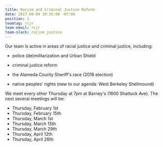 ```yaml
---
title: Racism and Criminal Justice Reform
date: 2017-09-04 19:35:00 -07:00
position: 2
teamtag: rcjr
team-email: rcjr
team-slack: racism_justice
---
```


Our team is active in areas of racial justice and criminal justice, including:

- police (de)militarization and Urban Shield

- criminal justice reform

- the Alameda County Sheriff's race (2018 election)

- native peoples' rights (new to our agenda: West Berkeley Shellmound)

We meet every other Thursday at 7pm at Barney's (1600 Shattuck Ave). The next several meetings will be:
- Thursday, February 1st
- Thursday, February 15th
- Thursday, March 1st
- Thursday, March 15th
- Thursday, March 29th
- Thursday, April 12th
- Thursday, April 26th
